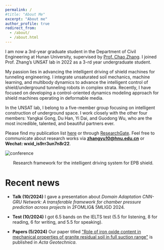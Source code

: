 ```yaml
---
permalink: /
#title: "About Me"
excerpt: "About me"
author_profile: true
redirect_from: 
  - /about/
  - /about.html
---
```


I am now a 3rd-year graduate student in the Department of Civil Engineering at Hunan University, supervised by [Prof. Chao Zhang](https://grzy.hnu.edu.cn/site/index/zhangchao). I joined Prof. Zhang’s UNSAT lab in 2022 as a 3-rd year undergraduate student.

My passion lies in advancing the intelligent driving of shield machines for tunneling engineering. I integrate unsaturated soil mechanics, machine learning, and multibody dynamics to advance the intelligent control of shield/underground tunneling robots in complex strata. Recently, I have focused on developing a control-oriented dynamics modeling approach for shield machines operating in deformable media.

In the UNSAT lab, I belong to a five-member group focusing on intelligent construction of underground space. I work closely with the other four members: Yangkai Gong, Du Han, Yi Dai, and Guodong Wu, who are the most incredible, talented, and beautiful partners ever.

Please find my publication list [here](https://yuzhang-unsat.github.io) or through [ResearchGate](https://www.researchgate.net/profile/Yu-Zhang-1216/research). Feel free to communicate about research works via **zhangyu10@hnu.edu.cn** or **Wechat: wxid_is9rr3un7n8r22**.

![conference](http://YuZhang-UNSAT.github.io/images/Fig1.png)
<center>Research framework for the intelligent driving system for EPB shield.</center>

Recent news
======

* **Talk (10/2024)** I gave a presentation about *Domain Adaptation CNN-GRU Network: A transferable framework for chamber pressure prediction across projects* in 2FOMLIG& 5MLIGD 2024.  

* **Test (10/2024)** I got 6.5 bands on the IELTS test (5.5 for listening, 8 for reading, 6 for writing, and 5.5 for speaking).

* **Papers (5/2024)** Our paper titled ["Role of iron oxide content in mechanical properties of granite residual soil in full suction range"](https://doi.org/10.1007/s11440-023-02215-6) is published in *Acta Geotechnica*. 
